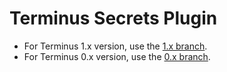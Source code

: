 # Terminus Secrets Plugin

- For Terminus 1.x version, use the [1.x branch](https://github.com/pantheon-systems/terminus-secrets-plugin/tree/1.x).
- For Terminus 0.x version, use the [0.x branch](https://github.com/pantheon-systems/terminus-secrets-plugin/tree/0.x).

